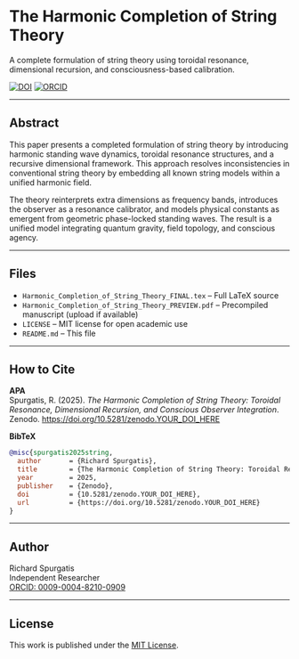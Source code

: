 # The Harmonic Completion of String Theory

A complete formulation of string theory using toroidal resonance, dimensional recursion, and consciousness-based calibration.

[![DOI](https://zenodo.org/badge/DOI/10.5281/zenodo.YOUR_DOI_HERE.svg)](https://doi.org/10.5281/zenodo.YOUR_DOI_HERE)
[![ORCID](https://img.shields.io/badge/ORCID-0009--0004--8210--0909-A6CE39?logo=orcid)](https://orcid.org/0009-0004-8210-0909)

---

## Abstract

This paper presents a completed formulation of string theory by introducing harmonic standing wave dynamics, toroidal resonance structures, and a recursive dimensional framework. This approach resolves inconsistencies in conventional string theory by embedding all known string models within a unified harmonic field.

The theory reinterprets extra dimensions as frequency bands, introduces the observer as a resonance calibrator, and models physical constants as emergent from geometric phase-locked standing waves. The result is a unified model integrating quantum gravity, field topology, and conscious agency.

---

## Files

- `Harmonic_Completion_of_String_Theory_FINAL.tex` – Full LaTeX source
- `Harmonic_Completion_of_String_Theory_PREVIEW.pdf` – Precompiled manuscript (upload if available)
- `LICENSE` – MIT license for open academic use
- `README.md` – This file

---

## How to Cite

**APA**  
Spurgatis, R. (2025). *The Harmonic Completion of String Theory: Toroidal Resonance, Dimensional Recursion, and Conscious Observer Integration*. Zenodo. https://doi.org/10.5281/zenodo.YOUR_DOI_HERE

**BibTeX**
```bibtex
@misc{spurgatis2025string,
  author       = {Richard Spurgatis},
  title        = {The Harmonic Completion of String Theory: Toroidal Resonance, Dimensional Recursion, and Conscious Observer Integration},
  year         = 2025,
  publisher    = {Zenodo},
  doi          = {10.5281/zenodo.YOUR_DOI_HERE},
  url          = {https://doi.org/10.5281/zenodo.YOUR_DOI_HERE}
}
```

---

## Author

Richard Spurgatis  
Independent Researcher  
[ORCID: 0009-0004-8210-0909](https://orcid.org/0009-0004-8210-0909)

---

## License

This work is published under the [MIT License](LICENSE).